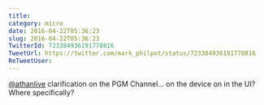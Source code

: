 ```yaml
---
title: 
category: micro
date: 2016-04-22T05:36:23
slug: 2016-04-22T05:36:23
TwitterId: 723384936191778816
TweetUrl: https://twitter.com/mark_philpot/status/723384936191778816
ReTweetUser: 
---
```


[@athanlive](https://twitter.com/athanlive) clarification on the PGM Channel... on the device on in the UI? Where specifically?